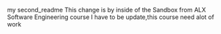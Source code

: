 my second_readme
This change is by inside of the Sandbox from ALX Software Engineering course
I have to be update,this course need alot of work
